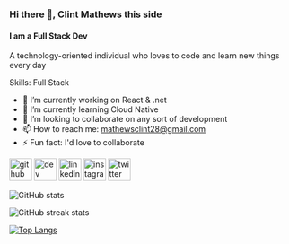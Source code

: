### Hi there 👋, Clint Mathews this side
#### I am a Full Stack Dev

A technology-oriented individual who loves to code and learn new things every day

Skills: Full Stack

- 🔭 I’m currently working on React & .net 
- 🌱 I’m currently learning Cloud Native  
- 👯 I’m looking to collaborate on any sort of development 
- 📫 How to reach me: mathewsclint28@gmail.com 
- ⚡ Fun fact: I'd love to collaborate 


[<img src='https://cdn.jsdelivr.net/npm/simple-icons@3.0.1/icons/github.svg' alt='github' height='40'>](https://github.com/Clint-Mathews)  [<img src='https://cdn.jsdelivr.net/npm/simple-icons@3.0.1/icons/dev-dot-to.svg' alt='dev' height='40'>](https://dev.to/clintmathews)  [<img src='https://cdn.jsdelivr.net/npm/simple-icons@3.0.1/icons/linkedin.svg' alt='linkedin' height='40'>](https://www.linkedin.com/in/clint-mathews/)  [<img src='https://cdn.jsdelivr.net/npm/simple-icons@3.0.1/icons/instagram.svg' alt='instagram' height='40'>](https://www.instagram.com/clint_mathews_/)  [<img src='https://cdn.jsdelivr.net/npm/simple-icons@3.0.1/icons/twitter.svg' alt='twitter' height='40'>](https://twitter.com/clint_mathews_)  

![GitHub stats](https://github-readme-stats.vercel.app/api?username=Clint-Mathews&show_icons=true&count_private=true)  

![GitHub streak stats](https://github-readme-streak-stats.herokuapp.com/?user=Clint-Mathews)  

[![Top Langs](https://github-readme-stats.vercel.app/api/top-langs/?username=Clint-Mathews)](https://github.com/anuraghazra/github-readme-stats)

